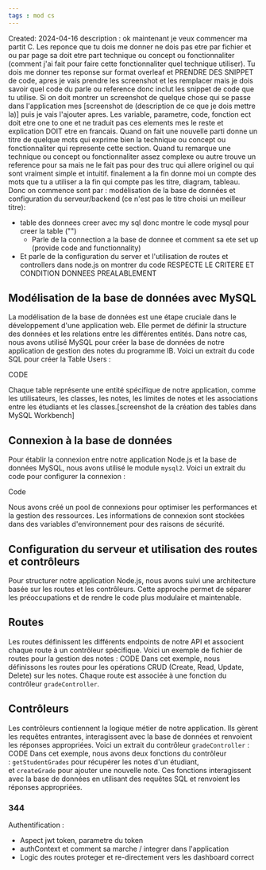 ```yaml
---
tags : mod cs
---
```

Created: 2024-04-16
description :
ok maintenant je veux commencer ma partit C. Les reponce que tu dois me donner ne dois pas etre par fichier et ou par page sa doit etre part technique ou concept ou fonctionnaliter (comment j'ai fait pour faire cette fonctionnaliter quel technique utiliser). Tu dois me donner tes reponse sur format overleaf et PRENDRE DES SNIPPET de code, apres je vais prendre les screenshot et les remplacer mais je dois savoir quel code du parle ou reference donc inclut les snippet de code que tu utilise. Si on doit montrer un screenshot de quelque chose qui se passe dans l'application mes [screenshot de (description de ce que je dois mettre la)] puis je vais l'ajouter apres. Les variable, parametre, code, fonction ect doit etre one to one et ne traduit pas ces elements mes le reste et explication DOIT etre en francais. Quand on fait une nouvelle parti donne un titre de quelque mots qui exprime bien la technique ou concept ou fonctionnaliter qui represente cette section. Quand tu remarque une technique ou concept ou fonctionnaliter assez complexe ou autre trouve un reference pour sa mais ne le fait pas pour des truc qui allere originel ou qui sont vraiment simple et intuitif. finalement a la fin donne moi un compte des mots que tu a utiliser a la fin qui compte pas les titre, diagram, tableau. Donc on commence sont par :
modélisation de la base de données et configuration du serveur/backend (ce n'est pas le titre choisi un meilleur titre):
- table des donnees creer avec my sql donc montre le code mysql pour creer la table ("")
  - Parle de la connection a la base de donnee et comment sa ete set up (provide code and functionnality)
- Et parle de la configuration du server et l'utilisation de routes et controllers dans node.js on montrer du code
  RESPECTE LE CRITERE ET CONDITION DONNEES PREALABLEMENT

## Modélisation de la base de données avec MySQL

La modélisation de la base de données est une étape cruciale dans le développement d'une application web. Elle permet de définir la structure des données et les relations entre les différentes entités. Dans notre cas, nous avons utilisé MySQL pour créer la base de données de notre application de gestion des notes du programme IB. Voici un extrait du code SQL pour créer la Table Users :

CODE

Chaque table représente une entité spécifique de notre application, comme les utilisateurs, les classes, les notes, les limites de notes et les associations entre les étudiants et les classes.[screenshot de la création des tables dans MySQL Workbench]

## Connexion à la base de données

Pour établir la connexion entre notre application Node.js et la base de données MySQL, nous avons utilisé le module `mysql2`. Voici un extrait du code pour configurer la connexion :

Code

Nous avons créé un pool de connexions pour optimiser les performances et la gestion des ressources. Les informations de connexion sont stockées dans des variables d'environnement pour des raisons de sécurité.

## Configuration du serveur et utilisation des routes et contrôleurs

Pour structurer notre application Node.js, nous avons suivi une architecture basée sur les routes et les contrôleurs. Cette approche permet de séparer les préoccupations et de rendre le code plus modulaire et maintenable.
## Routes

Les routes définissent les différents endpoints de notre API et associent chaque route à un contrôleur spécifique. Voici un exemple de fichier de routes pour la gestion des notes :
CODE
Dans cet exemple, nous définissons les routes pour les opérations CRUD (Create, Read, Update, Delete) sur les notes. Chaque route est associée à une fonction du contrôleur `gradeController`.

## Contrôleurs

Les contrôleurs contiennent la logique métier de notre application. Ils gèrent les requêtes entrantes, interagissent avec la base de données et renvoient les réponses appropriées. Voici un extrait du contrôleur `gradeController` :
CODE
Dans cet exemple, nous avons deux fonctions du contrôleur : `getStudentGrades` pour récupérer les notes d'un étudiant, et `createGrade` pour ajouter une nouvelle note. Ces fonctions interagissent avec la base de données en utilisant des requêtes SQL et renvoient les réponses appropriées.
 
 ### 344


Authentification : 
- Aspect jwt token, parametre du token
- authContext et comment sa marche / integrer dans l'application
- Logic des routes proteger et re-directement vers les dashboard correct 
  
  
